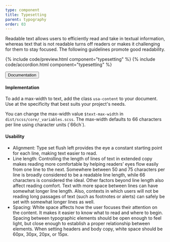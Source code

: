 ```yaml
---
type: component
title: Typesetting
parent: typography
order: 03
---
```


<!-- typesetting section begin -->

<p>Readable text allows users to efficiently read and take in textual information, whereas text that is not readable turns off readers or makes it challenging for them to stay focused. The following guidelines promote good readability.</p>

{% include code/preview.html component="typesetting" %}
{% include code/accordion.html component="typesetting" %}
<div class="usa-accordion-bordered usa-accordion-docs">
  <button class="usa-button-unstyled usa-accordion-button"
      aria-expanded="true" aria-controls="typesetting-docs">
    Documentation
  </button>
  <div id="typesetting-docs" class="usa-accordion-content usa-prose">
    <h4 class="usa-heading">Implementation</h4>
    <p>To add a max-width to text, add the class <code>usa-content</code> to your document. Use at the specificity that best suits your project's needs.</p>
    <p>You can change the max-width value <code>$text-max-width</code> in <code>dist/scss/core/_variables.scss</code>. The max-width defaults to 66 characters per line using character units (`66ch`).</p>
    <h4 class="usa-heading">Usability</h4>
    <ul class="usa-content-list">
      <li>Alignment: Type set flush left provides the eye a constant starting point for each line, making text easier to read.</li>
      <li>Line length: Controlling the length of lines of text in extended copy makes reading more comfortable by helping readers’ eyes flow easily from one line to the next. Somewhere between 50 and 75 characters per line is broadly considered to be a readable line length, while 66 characters is considered the ideal. Other factors beyond line length also affect reading comfort. Text with more space between lines can have somewhat longer line length. Also, contexts in which users will not be reading long passages of text (such as footnotes or alerts) can safely be set with somewhat longer lines as well.</li>
      <li>Spacing: White space affects how the user focuses their attention on the content. It makes it easier to know what to read and where to begin. Spacing between typographic elements should be open enough to feel light, but close enough to establish a proper relationship between elements. When setting headers and body copy, white space should be 60px, 30px, 20px, or 15px.</li>
    </ul>
  </div>
</div>

